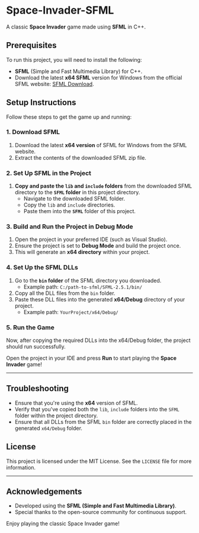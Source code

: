 # Space-Invader-SFML

A classic **Space Invader** game made using **SFML** in C++.

## Prerequisites

To run this project, you will need to install the following:

- **SFML** (Simple and Fast Multimedia Library) for C++.
- Download the latest **x64 SFML** version for Windows from the official SFML website: [SFML Download](https://www.sfml-dev.org/download/sfml/2.5.1/).

## Setup Instructions

Follow these steps to get the game up and running:

### 1. Download SFML

1. Download the latest **x64 version** of SFML for Windows from the SFML website.
2. Extract the contents of the downloaded SFML zip file.

### 2. Set Up SFML in the Project

1. **Copy and paste the `lib` and `include` folders** from the downloaded SFML directory to the **`SFML` folder** in this project directory.
   - Navigate to the downloaded SFML folder.
   - Copy the `lib` and `include` directories.
   - Paste them into the **`SFML`** folder of this project.

### 3. Build and Run the Project in Debug Mode

1. Open the project in your preferred IDE (such as Visual Studio).
2. Ensure the project is set to **Debug Mode** and build the project once.
3. This will generate an **x64 directory** within your project.

### 4. Set Up the SFML DLLs

1. Go to the **`bin` folder** of the SFML directory you downloaded.
   - Example path: `C:/path-to-sfml/SFML-2.5.1/bin/`
2. Copy all the DLL files from the `bin` folder.
3. Paste these DLL files into the generated **x64/Debug** directory of your project.
   - Example path: `YourProject/x64/Debug/`

### 5. Run the Game

Now, after copying the required DLLs into the x64/Debug folder, the project should run successfully.

Open the project in your IDE and press **Run** to start playing the **Space Invader** game!

---

## Troubleshooting

- Ensure that you're using the **x64** version of SFML.
- Verify that you've copied both the `lib`, `include` folders into the `SFML` folder within the project directory.
- Ensure that all DLLs from the SFML `bin` folder are correctly placed in the generated `x64/Debug` folder.

## License

This project is licensed under the MIT License. See the `LICENSE` file for more information.

---

## Acknowledgements

- Developed using the **SFML (Simple and Fast Multimedia Library)**.
- Special thanks to the open-source community for continuous support.

Enjoy playing the classic Space Invader game!

